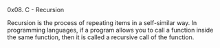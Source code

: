 0x08. C - Recursion

Recursion is the process of repeating items in a self-similar way.
In programming languages, if a program allows you to call a 
function inside the same function, 
then it is called a recursive call of the function.

